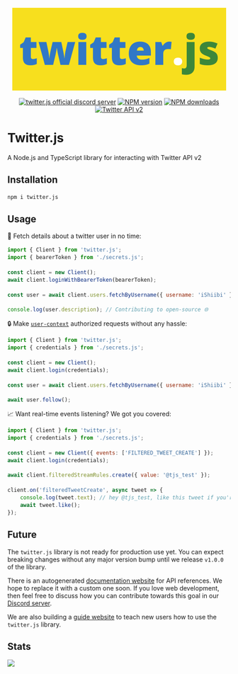 <div align="center">
  <p>
    <a href="https://github.com/twitterjs/twitter.js"><img src="https://raw.githubusercontent.com/twitterjs/guide/main/src/.vuepress/public/branding/banner_small.png" title="Twitter.js" alt="twitter.js github" /></a>
  </p>
  <p>
    <a href="https://discord.gg/f5Pefuskx4"><img src="https://img.shields.io/discord/791722432896434237?color=5865F2&label=discord&logo=discord&logoColor=white&style=flat-square" alt="twitter.js official discord server" /></a>
    <a href="https://www.npmjs.com/package/twitter.js"><img src="https://img.shields.io/npm/v/twitter.js?color=ff2511&style=flat-square" alt="NPM version" /></a>
    <a href="https://www.npmjs.com/package/twitter.js"><img src="https://img.shields.io/npm/dt/twitter.js?color=1DB954&style=flat-square" alt="NPM downloads" /></a>
    <a href="https://developer.twitter.com/en/docs/twitter-api/early-access"><img src="https://img.shields.io/endpoint?url=https%3A%2F%2Ftwbadges.glitch.me%2Fbadges%2Fv2&style=flat-square" alt="Twitter API v2" /></a>
  </p>
</div>

# Twitter.js

A Node.js and TypeScript library for interacting with Twitter API v2

## Installation

```bash
npm i twitter.js
```

## Usage

🚀 Fetch details about a twitter user in no time:

```js
import { Client } from 'twitter.js';
import { bearerToken } from './secrets.js';

const client = new Client();
await client.loginWithBearerToken(bearerToken);

const user = await client.users.fetchByUsername({ username: 'iShiibi' });

console.log(user.description); // Contributing to open-source 🌐
```

🔒 Make [`user-context`](https://developer.twitter.com/en/docs/authentication/oauth-1-0a) authorized requests without any hassle:

```js
import { Client } from 'twitter.js';
import { credentials } from './secrets.js';

const client = new Client();
await client.login(credentials);

const user = await client.users.fetchByUsername({ username: 'iShiibi' });

await user.follow();
```

📈 Want real-time events listening? We got you covered:

```js
import { Client } from 'twitter.js';
import { credentials } from './secrets.js';

const client = new Client({ events: ['FILTERED_TWEET_CREATE'] });
await client.login(credentials);

await client.filteredStreamRules.create({ value: '@tjs_test' });

client.on('filteredTweetCreate', async tweet => {
	console.log(tweet.text); // hey @tjs_test, like this tweet if you're listening!
	await tweet.like();
});
```

## Future

The `twitter.js` library is not ready for production use yet. You can expect breaking changes without any major version bump until we release `v1.0.0` of the library.

There is an autogenerated [documentation website](https://twitter.js.org) for API references. We hope to replace it with a custom one soon. If you love web development, then feel free to discuss how you can contribute towards this goal in our [Discord server](https://discord.gg/f5Pefuskx4).

We are also building a [guide website](https://twitterjs-guide.pages.dev) to teach new users how to use the `twitter.js` library.

## Stats

<img src="https://repobeats.axiom.co/api/embed/866e8a131446bde7e769719852ec3490aa3b62ea.svg" />
